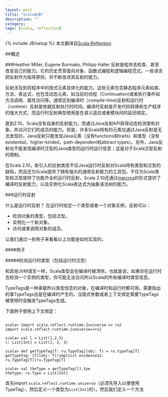 ```yaml
---
layout: post
title: "Scala反射"
description: ""
category: 
tags: [scala, reflection]
---
```

{% include JB/setup %}
本文翻译自[Scala Reflection](http://docs.scala-lang.org/overviews/reflection/overview.html)

##概述

###Heather Miller, Eugene Burmako, Philipp Haller
反射是程序去检查、甚至改变自己的能力。它的历史贯穿面向对象、函数式编程和逻辑编程范式。一些语言把反射作为指导原则，并不断改进其反射的能力。

反射涉及到将程序中的隐式元素具体化的能力。这些元素包含静态程序元素如类、方法、表达式，也包含动态元素，如当前的协程（Continuation)或者执行事件如方法调用、属性访问等。通常区别编译时（compile-time)反射和运行时（runtime）反射是依据反射执行的时间。编译时反射是开发代码转换和生产程序的强大方式，而运行时反射典型使用是在语义适应或者模块间的延迟绑定。

直到2.10，Scala没有自身的反射能力。而通过Java反射API获得动态检测类和对象，并访问它们的成员的能力。但是，许多Scala特有的元素仅通过Java反射是无法发现的，Java反射只能发现Java元素（没有functions和traits）和类型（没有existential，higher-kinded，path-dependent和abtract types）。另外，Java反射也不能发现编译时泛型的Java类型的运行时运行信息；这是对于Scala泛型反射的限制。

在Scala 2.10，新引入的反射类库不仅Java运行时反射对Scala特有类型和泛型的缺陷，而且还为Scala提供了拥有强大的通用反射能力的工具包。不仅为Scala类型和泛型提供了功能齐全的运行时反射，Scala 2.10还通过[marcros](http://docs.scala-lang.org/overviews/macros/overview.html)的形式提供了编译时反射能力，以及实例化Scala表达式为抽象语法树的能力。

###运行时反射

什么是运行时反射？ 在运行时给定一个类型或者一个对象实例，反射可以：

* 检测对象的类型，包括泛型。
* 实例化一个新对象。
* 访问或者调用对象的成员。

让我们通过一些例子来看看以上功能是如何实现的。

####例子

#####检测运行时类型（包括运行时泛型）

和其他JVM语言一样，Scala类型会在编译时被清除。也就是说，如果你在运行时去检测一个实例的类型，你可能无法访问所以Scala的所有编译时类型信息。

TypeTags是一种承载所以类型信息的对象，在编译时和运行时都可用。需要指出的事TypeTags总是在编译时产生的。当隐式参数或者上下文绑定需要TypeTags被使用时会触发TypeTags生成。

下面例子使用上下文绑定：

```

scala> import scala.reflect.runtime.{universe => ru}
import scala.reflect.runtime.{universe=>ru}

scala> val l = List(1,2,3)
l: List[Int] = List(1, 2, 3)

scala> def getTypeTag[T: ru.TypeTag](obj: T) = ru.typeTag[T]
getTypeTag: [T](obj: T)(implicit evidence$1: ru.TypeTag[T])ru.TypeTag[T]

scala> val theType = getTypeTag(l).tpe
theType: ru.Type = List[Int]

```

首先import `scala.reflect.runtime.universe`（必须先导入以便使用TypeTag），然后定义一个类型为`List[Int]`的`l`。然后我们定义一个方法




